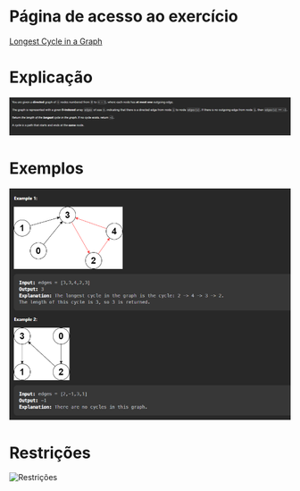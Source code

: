 # Página de acesso ao exercício
[Longest Cycle in a Graph](https://leetcode.com/problems/longest-cycle-in-a-graph/description/)<br>
# Explicação
![Explicação](../assets/maiorCiclo_explicacao.PNG)
# Exemplos
![Exemplos](../assets/maiorCiclo_exemplo.PNG)
# Restrições
![Restrições](../assets/maiorCiclo_restricao.PNG)

